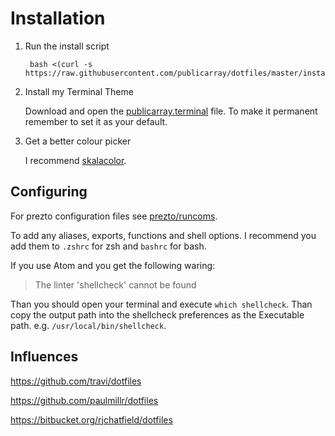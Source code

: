 Installation
============
1. Run the install script

        bash <(curl -s https://raw.githubusercontent.com/publicarray/dotfiles/master/install.sh)

2. Install my Terminal Theme

    Download and open the [publicarray.terminal](publicarray.terminal) file.
    To make it permanent remember to set it as your default.

3. Get a better colour picker

    I recommend [skalacolor](http://bjango.com/mac/skalacolor/).

Configuring
-----------------
For prezto configuration files see [prezto/runcoms](../../sorin-ionescu/prezto/tree/master/runcoms#configuration-files).

To add any aliases, exports, functions and shell options. I recommend you add them to `.zshrc` for zsh and `bashrc` for bash.

If you use Atom and you get the following waring:

>The linter 'shellcheck' cannot be found

Than you should open your terminal and execute `which shellcheck`. Than copy the output path into the shellcheck preferences as the Executable path.
e.g. `/usr/local/bin/shellcheck`.

Influences
----------
https://github.com/travi/dotfiles

https://github.com/paulmillr/dotfiles

https://bitbucket.org/rjchatfield/dotfiles
